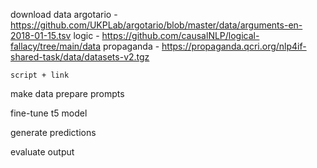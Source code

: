 
download data
argotario - https://github.com/UKPLab/argotario/blob/master/data/arguments-en-2018-01-15.tsv
logic - https://github.com/causalNLP/logical-fallacy/tree/main/data
propaganda - https://propaganda.qcri.org/nlp4if-shared-task/data/datasets-v2.tgz

	script + link

make data
	prepare prompts

fine-tune t5 model

generate predictions

evaluate output


